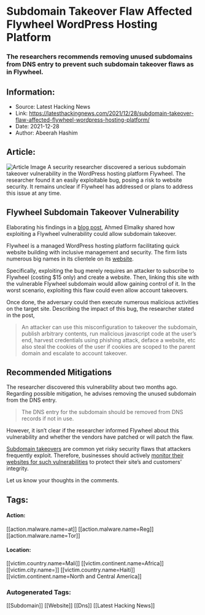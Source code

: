 # Subdomain Takeover Flaw Affected Flywheel WordPress Hosting Platform
### The researchers recommends removing unused subdomains from DNS entry to prevent such subdomain takeover flaws as in Flywheel.

## Information:
+ Source: Latest Hacking News
+ Link: https://latesthackingnews.com/2021/12/28/subdomain-takeover-flaw-affected-flywheel-wordpress-hosting-platform/
+ Date: 2021-12-28
+ Author: Abeerah Hashim


## Article:
![Article Image](https://latesthackingnews.com/wp-content/uploads/2021/09/vulnerability-alert.jpg)
 A security researcher discovered a serious subdomain takeover vulnerability in the WordPress hosting platform Flywheel. The researcher found it an easily exploitable bug, posing a risk to website security. It remains unclear if Flywheel has addressed or plans to address this issue at any time.

 Flywheel Subdomain Takeover Vulnerability
-----------------------------------------

 Elaborating his findings in a [blog post](https://0xelmalky.medium.com/subdomain-takeover-via-flywheel-447a71d77396), Ahmed Elmalky shared how exploiting a Flywheel vulnerability could allow subdomain takeover.

 Flywheel is a managed WordPress hosting platform facilitating quick website building with inclusive management and security. The firm lists numerous big names in its clientele on its [website](https://getflywheel.com/).

 Specifically, exploiting the bug merely requires an attacker to subscribe to Flywheel (costing $15 only) and create a website. Then, linking this site with the vulnerable Flywheel subdomain would allow gaining control of it. In the worst scenario, exploiting this flaw could even allow account takeovers.

 Once done, the adversary could then execute numerous malicious activities on the target site. Describing the impact of this bug, the researcher stated in the post,

 
> An attacker can use this misconfiguration to takeover the subdomain, publish arbitrary contents, run malicious javascript code at the user’s end, harvest credentials using phishing attack, deface a website, etc also steal the cookies of the user if cookies are scoped to the parent domain and escalate to account takeover.
> 
> 

 Recommended Mitigations
-----------------------

 The researcher discovered this vulnerability about two months ago. Regarding possible mitigation, he advises removing the unused subdomain from the DNS entry.

 
> The DNS entry for the subdomain should be removed from DNS records if not in use.
> 
> 

 However, it isn’t clear if the researcher informed Flywheel about this vulnerability and whether the vendors have patched or will patch the flaw.

 [Subdomain takeovers](https://latesthackingnews.com/2021/01/28/why-do-subdomain-lookups-for-cybersecurity/) are common yet risky security flaws that attackers frequently exploit. Therefore, businesses should actively [monitor their websites for such vulnerabilities](https://latesthackingnews.com/2021/01/23/subfinder-a-subdomain-discovery-tool/) to protect their site’s and customers’ integrity.

 Let us know your thoughts in the comments.

   


## Tags:

#### Action:
[[action.malware.name=at]] [[action.malware.name=Reg]] [[action.malware.name=Tor]]

#### Location:
[[victim.country.name=Mali]] [[victim.continent.name=Africa]] [[victim.city.name=]] [[victim.country.name=Haiti]] [[victim.continent.name=North and Central America]]

### Autogenerated Tags:
[[Subdomain]] [[Website]] [[Dns]] [[Latest Hacking News]]

